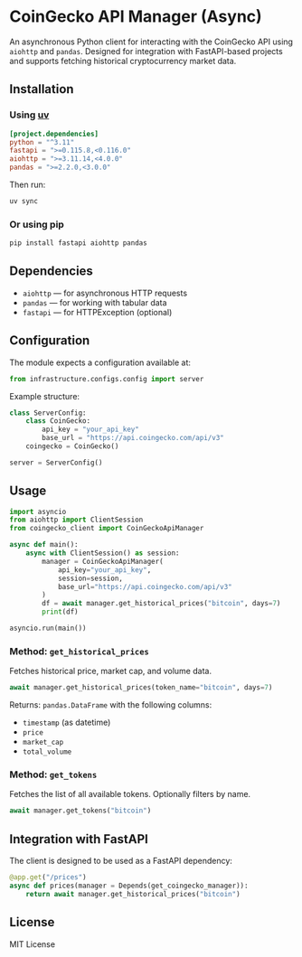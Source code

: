 # CoinGecko API Manager (Async)

An asynchronous Python client for interacting with the CoinGecko API using `aiohttp` and `pandas`. Designed for integration with FastAPI-based projects and supports fetching historical cryptocurrency market data.

## Installation

### Using [uv](https://astral.sh/uv)

```toml
[project.dependencies]
python = "^3.11"
fastapi = ">=0.115.8,<0.116.0"
aiohttp = ">=3.11.14,<4.0.0"
pandas = ">=2.2.0,<3.0.0"
```

Then run:

```bash
uv sync
```

### Or using pip

```bash
pip install fastapi aiohttp pandas
```

## Dependencies

* `aiohttp` — for asynchronous HTTP requests
* `pandas` — for working with tabular data
* `fastapi` — for HTTPException (optional)

## Configuration

The module expects a configuration available at:

```python
from infrastructure.configs.config import server
```

Example structure:

```python
class ServerConfig:
    class CoinGecko:
        api_key = "your_api_key"
        base_url = "https://api.coingecko.com/api/v3"
    coingecko = CoinGecko()

server = ServerConfig()
```

## Usage

```python
import asyncio
from aiohttp import ClientSession
from coingecko_client import CoinGeckoApiManager

async def main():
    async with ClientSession() as session:
        manager = CoinGeckoApiManager(
            api_key="your_api_key",
            session=session,
            base_url="https://api.coingecko.com/api/v3"
        )
        df = await manager.get_historical_prices("bitcoin", days=7)
        print(df)

asyncio.run(main())
```

### Method: `get_historical_prices`

Fetches historical price, market cap, and volume data.

```python
await manager.get_historical_prices(token_name="bitcoin", days=7)
```

Returns: `pandas.DataFrame` with the following columns:

* `timestamp` (as datetime)
* `price`
* `market_cap`
* `total_volume`

### Method: `get_tokens`

Fetches the list of all available tokens. Optionally filters by name.

```python
await manager.get_tokens("bitcoin")
```

## Integration with FastAPI

The client is designed to be used as a FastAPI dependency:

```python
@app.get("/prices")
async def prices(manager = Depends(get_coingecko_manager)):
    return await manager.get_historical_prices("bitcoin")
```

## License

MIT License
